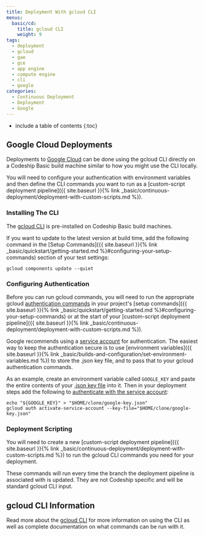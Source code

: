 ```yaml
---
title: Deployment With gcloud CLI
menus:
  basic/cd:
    title: gcloud CLI
    weight: 9
tags:
  - deployment
  - gcloud
  - gae
  - gce
  - app engine
  - compute engine
  - cli
  - google
categories:
  - Continuous Deployment  
  - Deployment
  - Google  
---
```


* include a table of contents
{:toc}

## Google Cloud Deployments

Deployments to [Google Cloud](https://cloud.google.com) can be done using the gcloud CLI directly on a Codeship Basic build machine similar to how you might use the CLI locally.

You will need to configure your authentication with environment variables and then define the CLI commands you want to run as a [custom-script deployment pipeline]({{ site.baseurl }}{% link _basic/continuous-deployment/deployment-with-custom-scripts.md %}).

### Installing The CLI

The [gcloud CLI](https://cloud.google.com/sdk/gcloud) is pre-installed on Codeship Basic build machines.

If you want to update to the latest version at build time, add the following command in the [Setup Commands]({{ site.baseurl }}{% link _basic/quickstart/getting-started.md %}#configuring-your-setup-commands) section of your test settings:

```shell
gcloud components update --quiet
```

### Configuring Authentication

Before you can run gcloud commands, you will need to run the appropriate gcloud [authentication commands](https://cloud.google.com/sdk/gcloud/reference/auth) in your project's [setup commands]({{ site.baseurl }}{% link _basic/quickstart/getting-started.md %}#configuring-your-setup-commands) or at the start of your [custom-script deployment pipeline]({{ site.baseurl }}{% link _basic/continuous-deployment/deployment-with-custom-scripts.md %}).

Google recommends using a [service account](https://cloud.google.com/storage/docs/authentication#service_accounts) for authentication. The easiest way to keep the authentication secure is to use [environment variables]({{ site.baseurl }}{% link _basic/builds-and-configuration/set-environment-variables.md %}) to store the .json key file, and to pass that to your gcloud authentication commands.

As an example, create an environment variable called `GOOGLE_KEY` and paste the entire contents of your [.json key file](https://cloud.google.com/storage/docs/authentication#service_accounts) into it. Then in your deployment steps add the following to [authenticate with the service account](https://cloud.google.com/sdk/gcloud/reference/auth/activate-service-account):

```shell
echo "${GOOGLE_KEY}" > "$HOME/clone/google-key.json"
gcloud auth activate-service-account --key-file="$HOME/clone/google-key.json"
```

### Deployment Scripting

You will need to create a new [custom-script deployment pipeline]({{ site.baseurl }}{% link _basic/continuous-deployment/deployment-with-custom-scripts.md %}) to run the gcloud CLI commands you need for your deployment.

These commands will run every time the branch the deployment pipeline is associated with is updated. They are not Codeship specific and will be standard gcloud CLI input.

## gcloud CLI Information

Read more about the [gcloud CLI](https://cloud.google.com/sdk/gcloud) for more information on using the CLI as well as complete documentation on what commands can be run with it.
